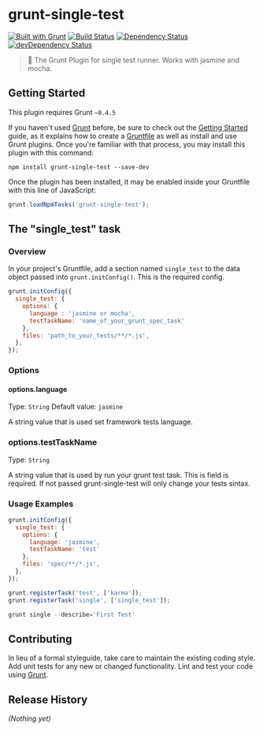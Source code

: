 # grunt-single-test

[![Built with Grunt](https://cdn.gruntjs.com/builtwith.svg)](http://gruntjs.com/)
[![Build Status](https://travis-ci.org/matheuspoleza/grunt-single-test.svg?branch=master)](https://travis-ci.org/matheuspoleza/grunt-single-test)
[![Dependency Status](https://david-dm.org/matheuspoleza/grunt-single-test.svg)](https://david-dm.org/matheuspoleza/grunt-single-test.js)
[![devDependency Status](https://david-dm.org/ContaAzul/creditcard.js/dev-status.svg)](https://david-dm.org/matheuspoleza/grunt-single-test#info=devDependencies)

> :runner:  The Grunt Plugin for single test runner. Works with jasmine and mocha.

## Getting Started
This plugin requires Grunt `~0.4.5`

If you haven't used [Grunt](http://gruntjs.com/) before, be sure to check out the [Getting Started](http://gruntjs.com/getting-started) guide, as it explains how to create a [Gruntfile](http://gruntjs.com/sample-gruntfile) as well as install and use Grunt plugins. Once you're familiar with that process, you may install this plugin with this command:

```shell
npm install grunt-single-test --save-dev
```

Once the plugin has been installed, it may be enabled inside your Gruntfile with this line of JavaScript:

```js
grunt.loadNpmTasks('grunt-single-test');
```

## The "single_test" task

### Overview
In your project's Gruntfile, add a section named `single_test` to the data object passed into `grunt.initConfig()`. This is the required config.

```js
grunt.initConfig({
  single_test: {
    options: {
      language : 'jasmine or mocha',
      testTaskName: 'name_of_your_grunt_spec_task'
    },
    files: 'path_to_your_tests/**/*.js',
  },
});
```

### Options

#### options.language
Type: `String`
Default value: `jasmine`

A string value that is used set framework tests language.

### options.testTaskName
Type: `String`

A string value that is used by run your grunt test task. This is field is required. If not passed grunt-single-test will only change your tests sintax.

### Usage Examples

```js
grunt.initConfig({
  single_test: {
    options: {
      language: 'jasmine',
      testTaskName: 'test'
    },
    files: 'spec/**/*.js',
  },
});
```

```js
grunt.registerTask('test', ['karma']);
grunt.registerTask('single', ['single_test']);
```

```js
grunt single --describe='First Test'
```

## Contributing
In lieu of a formal styleguide, take care to maintain the existing coding style. Add unit tests for any new or changed functionality. Lint and test your code using [Grunt](http://gruntjs.com/).

## Release History
_(Nothing yet)_
